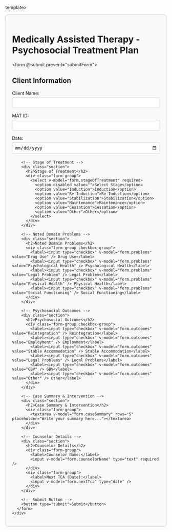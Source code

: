 template>
    <div class="container">
      <h1>Medically Assisted Therapy - Psychosocial Treatment Plan</h1>
      <form @submit.prevent="submitForm">
        <!-- Client Information -->
        <div class="section">
          <h2>Client Information</h2>
          <div class="form-group">
            <label>Client Name:</label>
            <input v-model="form.clientName" type="text" required />
          </div>
          <div class="form-group">
            <label>MAT ID:</label>
            <input v-model="form.matId" type="text" required />
          </div>
          <div class="form-group">
            <label>Date:</label>
            <input v-model="form.date" type="date" required />
          </div>
        </div>
  
        <!-- Stage of Treatment -->
        <div class="section">
          <h2>Stage of Treatment</h2>
          <div class="form-group">
            <select v-model="form.stageOfTreatment" required>
              <option disabled value="">Select Stage</option>
              <option value="Induction">Induction</option>
              <option value="Re-Induction">Re-Induction</option>
              <option value="Stabilization">Stabilization</option>
              <option value="Maintenance">Maintenance</option>
              <option value="Cessation">Cessation</option>
              <option value="Other">Other</option>
            </select>
          </div>
        </div>
  
        <!-- Noted Domain Problems -->
        <div class="section">
          <h2>Noted Domain Problems</h2>
          <div class="form-group checkbox-group">
            <label><input type="checkbox" v-model="form.problems" value="Drug Use" /> Drug Use</label>
            <label><input type="checkbox" v-model="form.problems" value="Psychological Health" /> Psychological Health</label>
            <label><input type="checkbox" v-model="form.problems" value="Legal Problem" /> Legal Problem</label>
            <label><input type="checkbox" v-model="form.problems" value="Physical Health" /> Physical Health</label>
            <label><input type="checkbox" v-model="form.problems" value="Social Functioning" /> Social Functioning</label>
          </div>
        </div>
  
        <!-- Psychosocial Outcomes -->
        <div class="section">
          <h2>Psychosocial Outcomes</h2>
          <div class="form-group checkbox-group">
            <label><input type="checkbox" v-model="form.outcomes" value="Reintegration" /> Reintegration</label>
            <label><input type="checkbox" v-model="form.outcomes" value="Employment" /> Employment</label>
            <label><input type="checkbox" v-model="form.outcomes" value="Stable Accommodation" /> Stable Accommodation</label>
            <label><input type="checkbox" v-model="form.outcomes" value="Legal Problems" /> Legal Problems</label>
            <label><input type="checkbox" v-model="form.outcomes" value="GBV" /> GBV</label>
            <label><input type="checkbox" v-model="form.outcomes" value="Other" /> Other</label>
          </div>
        </div>
  
        <!-- Case Summary & Intervention -->
        <div class="section">
          <h2>Case Summary & Intervention</h2>
          <div class="form-group">
            <textarea v-model="form.caseSummary" rows="5" placeholder="Write your summary here..."></textarea>
          </div>
        </div>
  
        <!-- Counselor Details -->
        <div class="section">
          <h2>Counselor Details</h2>
          <div class="form-group">
            <label>Counselor Name:</label>
            <input v-model="form.counselorName" type="text" required />
          </div>
          <div class="form-group">
            <label>Next TCA (Date):</label>
            <input v-model="form.nextTca" type="date" />
          </div>
        </div>
  
        <!-- Submit Button -->
        <button type="submit">Submit</button>
      </form>
    </div>
  </template>
  
  <script>
  export default {
    data() {
      return {
        form: {
          clientName: "",
          matId: "",
          date: "",
          stageOfTreatment: "",
          problems: [],
          outcomes: [],
          caseSummary: "",
          counselorName: "",
          nextTca: "",
        },
      };
    },
    methods: {
      submitForm() {
        console.log("Form submitted:", this.form);
        alert("Form submitted successfully!");
        // You can handle the form submission logic here (e.g., sending data to an API)
      },
    },
  };
  </script>
  
  <style scoped>
  .container {
    max-width: 600px;
    margin: auto;
    padding: 20px;
    border: 1px solid #ccc;
    border-radius: 8px;
    background: #f9f9f9;
  }
  
  .section {
    margin-bottom: 20px;
  }
  
  .form-group {
    margin-bottom: 15px;
  }
  
  input, select, textarea {
    width: 100%;
    padding: 8px;
    margin-top: 5px;
    border: 1px solid #ccc;
    border-radius: 4px;
  }
  
  button {
    padding: 10px 15px;
    background: #007bff;
    color: white;
    border: none;
    border-radius: 5px;
    cursor: pointer;
  }
  
  button:hover {
    background: #0056b3;
  }
  </style>
  
